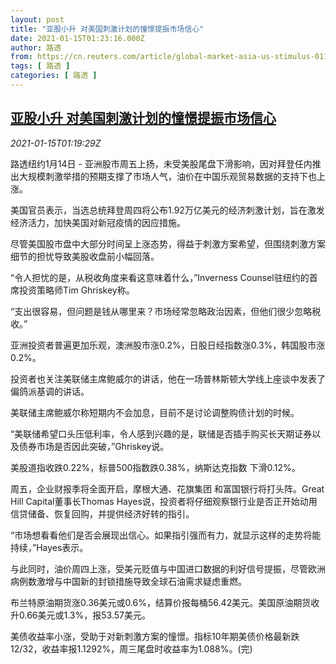 ```yaml
---
layout: post
title: "亚股小升 对美国刺激计划的憧憬提振市场信心"
date: 2021-01-15T01:23:16.000Z
author: 路透
from: https://cn.reuters.com/article/global-market-asia-us-stimulus-0115-idCNKBS29K046
tags: [ 路透 ]
categories: [ 路透 ]
---
```

<!--1610673796000-->
[亚股小升 对美国刺激计划的憧憬提振市场信心](https://cn.reuters.com/article/global-market-asia-us-stimulus-0115-idCNKBS29K046)
------

<div>
<div><i>2021-01-15T01:19:29Z</i></div><p>路透纽约1月14日 - 亚洲股市周五上扬，未受美股尾盘下滑影响，因对拜登任内推出大规模刺激举措的预期支撑了市场人气，油价在中国乐观贸易数据的支持下也上涨。</p><p>美国官员表示，当选总统拜登周四将公布1.92万亿美元的经济刺激计划，旨在激发经济活力，加快美国对新冠疫情的因应措施。</p><p>尽管美国股市盘中大部分时间呈上涨态势，得益于刺激方案希望，但围绕刺激方案细节的担忧导致美股收盘前小幅回落。</p><p>“令人担忧的是，从税收角度来看这意味着什么，”Inverness Counsel驻纽约的首席投资策略师Tim Ghriskey称。</p><p>“支出很容易，但问题是钱从哪里来？市场经常忽略政治因素，但他们很少忽略税收。”</p><p>亚洲投资者普遍更加乐观，澳洲股市涨0.2%，日股日经指数涨0.3%，韩国股市涨0.2%。</p><p>投资者也关注美联储主席鲍威尔的讲话，他在一场普林斯顿大学线上座谈中发表了偏鸽派基调的讲话。</p><p>美联储主席鲍威尔称短期内不会加息，目前不是讨论调整购债计划的时候。</p><p>“美联储希望口头压低利率，令人感到兴趣的是，联储是否插手购买长天期证券以及债券市场是否因此突破，”Ghriskey说。</p><p>美股道指收跌0.22%，标普500指数跌0.38%，纳斯达克指数 下滑0.12%。</p><p>周五，企业财报季将全面开启，摩根大通、花旗集团 和富国银行将打头阵。Great Hill Capital董事长Thomas Hayes说，投资者将仔细观察银行业是否正开始动用信贷储备、恢复回购，并提供经济好转的指引。</p><p>“市场想看看他们是否会展现出信心。如果指引强而有力，就显示这样的走势将能持续，”Hayes表示。</p><p>与此同时，油价周四上涨，受美元贬值与中国进口数据的利好信号提振，尽管欧洲病例数激增与中国新的封锁措施导致全球石油需求疑虑重燃。</p><p>布兰特原油期货涨0.36美元或0.6%，结算价报每桶56.42美元。美国原油期货收升0.66美元或1.3%，报53.57美元。</p><p>美债收益率小涨，受助于对新刺激方案的憧憬。指标10年期美债价格最新跌12/32，收益率报1.1292%，周三尾盘时收益率为1.088%。(完)</p>
</div>
